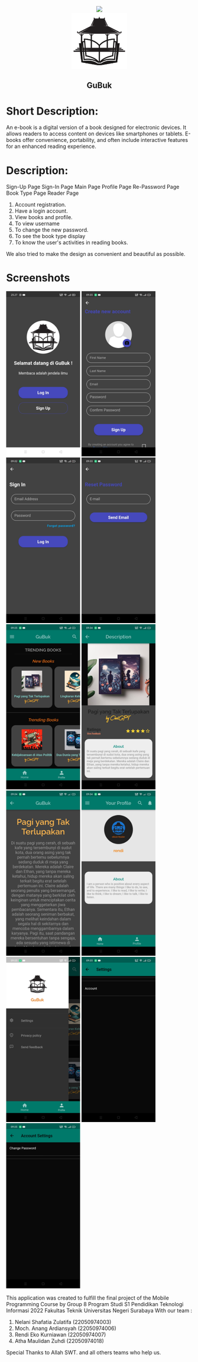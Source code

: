 <div align="center">
  <img src="/assets/images/Poster.png" width="550"/>
</div>
<div align="center">
  <img src="/assets/images/omah.png" width="150"/>
  <h2>GuBuk</h2>
</div>

# Short Description:
An e-book is a digital version of a book designed for electronic devices. It allows readers to access content on devices like smartphones or tablets. E-books offer convenience, portability, and often include interactive features for an enhanced reading experience.

# Description:
Sign-Up Page
Sign-In Page
Main Page
Profile Page
Re-Password Page
Book Type Page
Reader Page

1. Account registration.
2. Have a login account.
3. View books and profile.
4. To view username 
5. To change the new password.
6. To see the book type display 
7. To know the user's activities in reading books.

We also tried to make the design as convenient and beautiful as possible.

# Screenshots
<img src="/assets/pdf/1.jpg" width="200"/> <img src="/assets/pdf/2.jpg" width="200"/> <img src="/assets/pdf/3.jpg" width="200"/> <img src="/assets/pdf/4.jpg" width="200"/> <img src="/assets/pdf/5.jpg" width="200"/> <img src="/assets/pdf/6.jpg" width="200"/> <img src="/assets/pdf/7.jpg" width="200"/> <img src="/assets/pdf/8.jpg" width="200"/> <img src="/assets/pdf/9.jpg" width="200"/> <img src="/assets/pdf/10.jpg" width="200"/> <img src="/assets/pdf/11.jpg" width="200"/>

This application was created to fulfill the final project of the Mobile Programming Course by Group 8 Program Studi S1 Pendidikan Teknologi Informasi 2022 Fakultas Teknik Universitas Negeri Surabaya With our team :
1. Nelani Shafatia Zulatifa (22050974003)
2. Moch. Anang Ardiansyah (22050974006)
3. Rendi Eko Kurniawan (22050974007)
4. Atha Maulidan Zuhdi (22050974018)

Special Thanks to 
Allah SWT. 
and all others teams who help us.
